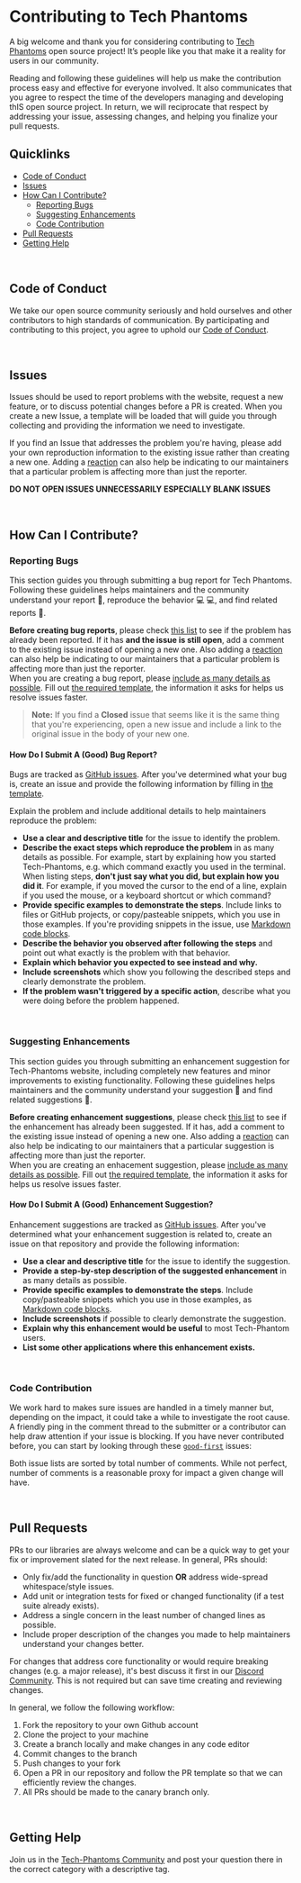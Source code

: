 # Contributing to Tech Phantoms

A big welcome and thank you for considering contributing to [Tech Phantoms](techphantoms.co) open source project! It’s people like you that make it a reality for users in our community.

Reading and following these guidelines will help us make the contribution process easy and effective for everyone involved. It also communicates that you agree to respect the time of the developers managing and developing thIS open source project. In return, we will reciprocate that respect by addressing your issue, assessing changes, and helping you finalize your pull requests.

## Quicklinks

* [Code of Conduct](#code-of-conduct)
* [Issues](#issues)
* [How Can I Contribute?](#how-can-i-contribute)
    * [Reporting Bugs](#reporting-bugs)
    * [Suggesting Enhancements](#suggesting-enhancements)
    * [Code Contribution](#code-contribution)
* [Pull Requests](#pull-requests)
* [Getting Help](#getting-help)

<br/>

## Code of Conduct

We take our open source community seriously and hold ourselves and other contributors to high standards of communication. By participating and contributing to this project, you agree to uphold our [Code of Conduct](https://github.com/Tech-Phantoms/Tech-Phantoms/blob/canary/CODE_OF_CONDUCT.md).

<br/>

## Issues

Issues should be used to report problems with the website, request a new feature, or to discuss potential changes before a PR is created. When you create a new Issue, a template will be loaded that will guide you through collecting and providing the information we need to investigate.

If you find an Issue that addresses the problem you're having, please add your own reproduction information to the existing issue rather than creating a new one. Adding a [reaction](https://github.blog/2016-03-10-add-reactions-to-pull-requests-issues-and-comments/) can also help be indicating to our maintainers that a particular problem is affecting more than just the reporter.

**DO NOT OPEN ISSUES UNNECESSARILY ESPECIALLY BLANK ISSUES**

<br/>

## How Can I Contribute?

### Reporting Bugs

This section guides you through submitting a bug report for Tech Phantoms. Following these guidelines helps maintainers and the community understand your report :pencil:, reproduce the behavior :computer: :computer:, and find related reports :mag_right:.

**Before creating bug reports**, please check [this list](https://github.com/Tech-Phantoms/Tech-Phantoms/issues?q=is%3Aopen+is%3Aissue+label%3A%22type%3A+bug%22) to see if the problem has already been reported. If it has **and the issue is still open**, add a comment to the existing issue instead of opening a new one. Also adding a [reaction](https://github.blog/2016-03-10-add-reactions-to-pull-requests-issues-and-comments/) can also help be indicating to our maintainers that a particular problem is affecting more than just the reporter. 
<br/>When you are creating a bug report, please [include as many details as possible](#how-do-i-submit-a-good-bug-report). Fill out [the required template](https://github.com/Tech-Phantoms/Tech-Phantoms/issues/new?assignees=&labels=type%3A+bug&template=bug_report.yml&title=%5BBUG%5D), the information it asks for helps us resolve issues faster.

> **Note:** If you find a **Closed** issue that seems like it is the same thing that you're experiencing, open a new issue and include a link to the original issue in the body of your new one.

#### How Do I Submit A (Good) Bug Report?

Bugs are tracked as [GitHub issues](https://guides.github.com/features/issues/). After you've determined what your bug is, create an issue and provide the following information by filling in [the template](https://github.com/Tech-Phantoms/Tech-Phantoms/issues/new?assignees=&labels=type%3A+bug&template=bug_report.yml&title=%5BBUG%5D).

Explain the problem and include additional details to help maintainers reproduce the problem:

* **Use a clear and descriptive title** for the issue to identify the problem.
* **Describe the exact steps which reproduce the problem** in as many details as possible. For example, start by explaining how you started Tech-Phantoms, e.g. which command exactly you used in the terminal. When listing steps, **don't just say what you did, but explain how you did it**. For example, if you moved the cursor to the end of a line, explain if you used the mouse, or a keyboard shortcut or which command?
* **Provide specific examples to demonstrate the steps**. Include links to files or GitHub projects, or copy/pasteable snippets, which you use in those examples. If you're providing snippets in the issue, use [Markdown code blocks](https://help.github.com/articles/markdown-basics/#multiple-lines).
* **Describe the behavior you observed after following the steps** and point out what exactly is the problem with that behavior.
* **Explain which behavior you expected to see instead and why.**
* **Include screenshots** which show you following the described steps and clearly demonstrate the problem.
* **If the problem wasn't triggered by a specific action**, describe what you were doing before the problem happened.

<br/>


### Suggesting Enhancements

This section guides you through submitting an enhancement suggestion for Tech-Phantoms website, including completely new features and minor improvements to existing functionality. Following these guidelines helps maintainers and the community understand your suggestion :pencil: and find related suggestions :mag_right:.

**Before creating enhancement suggestions**, please check [this list](https://github.com/Tech-Phantoms/Tech-Phantoms/issues?q=is%3Aopen+is%3Aissue+label%3Adesign+label%3A%22type%3A+feature%22) to see if the enhancement has already been suggested. If it has, add a comment to the existing issue instead of opening a new one. Also adding a [reaction](https://github.blog/2016-03-10-add-reactions-to-pull-requests-issues-and-comments/) can also help be indicating to our maintainers that a particular suggestion is affecting more than just the reporter.
<br/>When you are creating an enhacement suggestion, please [include as many details as possible](#how-do-i-submit-a-good-enhancement-suggestion). Fill out [the required template](https://github.com/Tech-Phantoms/Tech-Phantoms/issues/new?assignees=&labels=type%3A+feature&template=feature_request.yml&title=%5BFEATURE%5D), the information it asks for helps us resolve issues faster.

#### How Do I Submit A (Good) Enhancement Suggestion?

Enhancement suggestions are tracked as [GitHub issues](https://guides.github.com/features/issues/). After you've determined what your enhancement suggestion is related to, create an issue on that repository and provide the following information:

* **Use a clear and descriptive title** for the issue to identify the suggestion.
* **Provide a step-by-step description of the suggested enhancement** in as many details as possible.
* **Provide specific examples to demonstrate the steps**. Include copy/pasteable snippets which you use in those examples, as [Markdown code blocks](https://help.github.com/articles/markdown-basics/#multiple-lines).
* **Include screenshots** if possible to clearly demonstrate the suggestion.
* **Explain why this enhancement would be useful** to most Tech-Phantom users.
* **List some other applications where this enhancement exists.**

<br/>

### Code Contribution

We work hard to makes sure issues are handled in a timely manner but, depending on the impact, it could take a while to investigate the root cause. A friendly ping in the comment thread to the submitter or a contributor can help draw attention if your issue is blocking.
If you have never contributed before, you can start by looking through these [`good-first`](https://github.com/Tech-Phantoms/Tech-Phantoms/issues?q=is%3Aopen+is%3Aissue+label%3A%22good+first+issue%22) issues:


Both issue lists are sorted by total number of comments. While not perfect, number of comments is a reasonable proxy for impact a given change will have.

<br/>


## Pull Requests

PRs to our libraries are always welcome and can be a quick way to get your fix or improvement slated for the next release. In general, PRs should:

- Only fix/add the functionality in question **OR** address wide-spread whitespace/style issues.
- Add unit or integration tests for fixed or changed functionality (if a test suite already exists).
- Address a single concern in the least number of changed lines as possible.
- Include proper description of the changes you made to help maintainers understand your changes better.

For changes that address core functionality or would require breaking changes (e.g. a major release), it's best discuss it first in our [Discord Community](https://discord.apihacks.co/). This is not required but can save time creating and reviewing changes.

In general, we follow the following workflow:

1. Fork the repository to your own Github account
2. Clone the project to your machine
3. Create a branch locally and make changes in any code editor
4. Commit changes to the branch
5. Push changes to your fork
6. Open a PR in our repository and follow the PR template so that we can efficiently review the changes.
7. All PRs should be made to the canary branch only.

<br/>

## Getting Help

Join us in the [Tech-Phantoms Community](https://discord.apihacks.co/) and post your question there in the correct category with a descriptive tag. 
